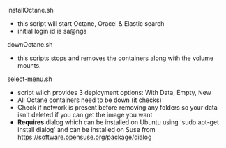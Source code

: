 installOctane.sh <domain> <initpassword>
- this script will start Octane, Oracel & Elastic search
- initial login id is sa@nga

downOctane.sh
- this scripts stops and removes the containers along with the volume mounts.

select-menu.sh
- script wiich provides 3 deployment options: With Data, Empty, New
- All Octane containers need to be down (it checks)
- Check if network is present before removing any folders so your data isn't deleted if you can get the image you want
- **Requires** dialog which can be installed on Ubuntu using 'sudo apt-get install dialog' and can be installed on Suse from https://software.opensuse.org/package/dialog
